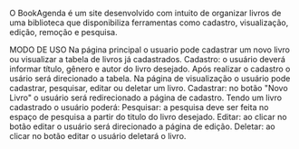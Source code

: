 O BookAgenda é um site desenvolvido com intuito de organizar livros de uma biblioteca que disponibiliza ferramentas como cadastro, visualização, edição, remoção e pesquisa.

MODO DE USO Na página principal o usuario pode cadastrar um novo livro ou visualizar a tabela de livros já cadastrados. Cadastro: o usuário deverá informar título, gênero e autor do livro desejado. Após realizar o cadastro o usário será direcionado a tabela. Na página de visualização o usuário pode cadastrar, pesquisar, editar ou deletar um livro. Cadastrar: no botão "Novo Livro" o usuário será redirecionado a página de cadastro. Tendo um livro cadastrado o usuário poderá: Pesquisar: a pesquisa deve ser feita no espaço de pesquisa a partir do titulo do livro desejado. Editar: ao clicar no botão editar o usuário será direcionado a página de edição. Deletar: ao clicar no botão editar o usuário deletará o livro.
